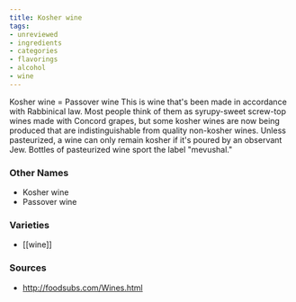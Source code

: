 ```yaml
---
title: Kosher wine
tags:
- unreviewed
- ingredients
- categories
- flavorings
- alcohol
- wine
---
```

Kosher wine = Passover wine This is wine that's been made in accordance with Rabbinical law. Most people think of them as syrupy-sweet screw-top wines made with Concord grapes, but some kosher wines are now being produced that are indistinguishable from quality non-kosher wines. Unless pasteurized, a wine can only remain kosher if it's poured by an observant Jew. Bottles of pasteurized wine sport the label "mevushal."

### Other Names

* Kosher wine
* Passover wine

### Varieties

* [[wine]]

### Sources
* http://foodsubs.com/Wines.html
